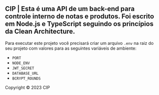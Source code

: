 ## CIP | Esta é uma API de um back-end para controle interno de notas e produtos. Foi escrito em Node.js e TypeScript seguindo os princípios da Clean Architecture.

Para executar este projeto você precisará criar um arquivo `.env` na raiz do seu projeto com valores para as seguintes variáveis de ambiente:

- `PORT`
- `NODE_ENV`
- `JWT_SECRET`
- `DATABASE_URL`
- `BCRYPT_ROUNDS`

Copyright © 2023 CIP
